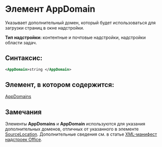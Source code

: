 
# Элемент AppDomain
Указывает дополнительный домен, который будет использоваться для загрузки страниц в окне надстройки.

 **Тип надстройки:** контентные и почтовые надстройки, надстройки области задач.


## Синтаксис:


```XML
<AppDomain>string </AppDomain>
```


## Элемент, в котором содержится:

[AppDomains](../../reference/manifest/appdomains.md)


## Замечания

Элементы **AppDomains** и **AppDomain** используются для указания дополнительных доменов, отличных от указанного в элементе [SourceLocation](../../reference/manifest/sourcelocation.md). Дополнительные сведения см. в статье [XML-манифест надстроек Office](../../docs/overview/add-in-manifests.md).

